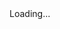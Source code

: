 
<!DOCTYPE html>
<html lang="en">

<head>
	<meta charset="UTF-8" />
	<title>ni</title>
	<meta http-equiv="X-UA-Compatible" content="IE=edge,chrome=1" />
	<meta name="description" content="Profile Framework for World of Warcraft and its older expansions." />
	<meta property="og:title" content="https://darhanger.github.io/ni-v2/_media/logo.png" width="85"/>
	<meta property="og:description" content="Profile Framework for World of Warcraft and its older expansions." />
	<meta property="og:image" content="https://darhanger.github.io/ni-v2/_media/logo.png" />
	<meta property="og:url" content="https://darhanger.github.io/ni-v2/" />
	<meta name="viewport"
		content="width=device-width, user-scalable=no, initial-scale=1.0, maximum-scale=1.0, minimum-scale=1.0" />
	<link rel="icon" href="https://darhanger.github.io/ni-v2/_media/favicon.ico" type="image/gif" />
	<link rel="stylesheet" href="//cdn.jsdelivr.net/npm/docsify/lib/themes/vue.css" />
</head>

<body>
	<script src="//cdn.jsdelivr.net/npm/docsify-edit-on-github"></script>
	<div id="app">Loading...</div>
	<script>
		window.$docsify = {
			name: "ni",
			repo: "https://github.com/initvs/ni-profiles",
			loadSidebar: true,
			ga: "UA-XXXXX-Y",
			maxLevel: 4,
			subMaxLevel: 3,
			scroll2top: true,
			search: {
				maxAge: 86400000,
				paths: "auto",
				placeholder: "Search",
				noData: "No Results",
				depth: 6,
				hideOtherSidebarContent: false,
				namespace: "website-1",
				alias: {
					"/.*/_sidebar.md": "/_sidebar.md",
				},
			},
			plugins: [
				EditOnGithubPlugin.create("https://github.com/initvs/ni-profiles/blob/main/docs/")
			]
		};
	</script>
	<script src="//cdn.jsdelivr.net/npm/docsify/lib/docsify.min.js"></script>
	<script src="//cdn.jsdelivr.net/npm/docsify/lib/plugins/search.min.js"></script>
	<script src="//cdn.jsdelivr.net/npm/prismjs/components/prism-lua.min.js"></script>
	<script src="//cdn.jsdelivr.net/npm/docsify-copy-code"></script>
	<!-- <script src="//cdn.jsdelivr.net/npm/docsify/lib/plugins/ga.min.js"></script> -->
</body>

</html>
